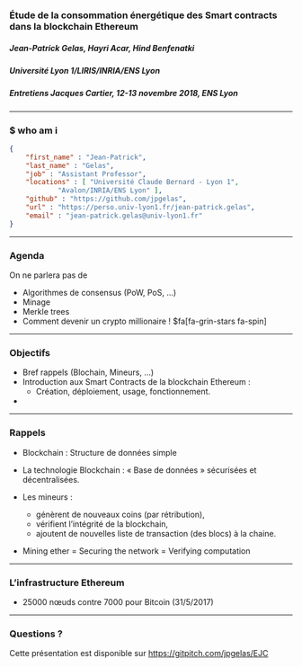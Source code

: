 ### Étude de la consommation énergétique des Smart contracts dans la blockchain Ethereum
##### Jean-Patrick Gelas, Hayri Acar, Hind Benfenatki
##### Université Lyon 1/LIRIS/INRIA/ENS Lyon

##### Entretiens Jacques Cartier, 12-13 novembre 2018, ENS Lyon

---

### $ who am i

```JSON
{
	"first_name" : "Jean-Patrick",
	"last_name" : "Gelas",
	"job" : "Assistant Professor",
	"locations" : [ "Université Claude Bernard - Lyon 1",
			"Avalon/INRIA/ENS Lyon" ],
	"github" : "https://github.com/jpgelas",
	"url" : "https://perso.univ-lyon1.fr/jean-patrick.gelas",
	"email" : "jean-patrick.gelas@univ-lyon1.fr"
}
```

---

### Agenda

On ne parlera pas de

 - Algorithmes de consensus (PoW, PoS, ...)
 - Minage	
 - Merkle trees
 - Comment devenir un crypto millionaire ! $fa[fa-grin-stars fa-spin]

---

### Objectifs
 
 - Bref rappels (Blochain, Mineurs, ...)
 - Introduction aux Smart Contracts de la blockchain Ethereum : 
   - Création, déploiement, usage, fonctionnement.
 -  

---

### Rappels

 - Blockchain : Structure de données simple 
 - La technologie Blockchain : « Base de données » sécurisées et décentralisées. 
 - Les mineurs :  
   - génèrent de nouveaux coins (par rétribution), 
   - vérifient l’intégrité de la blockchain,
   - ajoutent de nouvelles liste de transaction (des blocs) à la chaine.

 - Mining ether = Securing the network = Verifying computation

---

### L’infrastructure Ethereum

- 25000 nœuds contre 7000 pour Bitcoin (31/5/2017)




--- 

### Questions ?

Cette présentation est disponible sur https://gitpitch.com/jpgelas/EJC







